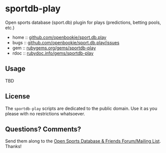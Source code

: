 # sportdb-play

Open sports database (sport.db) plugin for plays (predictions,
betting pools, etc.)

* home  :: [github.com/openbookie/sport.db.play](https://github.com/openbookie/sport.db.play)
* bugs  :: [github.com/openbookie/sport.db.play/issues](https://github.com/openbookie/sport.db.play/issues)
* gem   :: [rubygems.org/gems/sportdb-play](https://rubygems.org/gems/sportdb-play)
* rdoc  :: [rubydoc.info/gems/sportdb-play](http://rubydoc.info/gems/sportdb-play)


## Usage

TBD


## License

The `sportdb-play` scripts are dedicated to the public domain.
Use it as you please with no restrictions whatsoever.

## Questions? Comments?

Send them along to the [Open Sports Database & Friends Forum/Mailing List](http://groups.google.com/group/opensport). Thanks!
